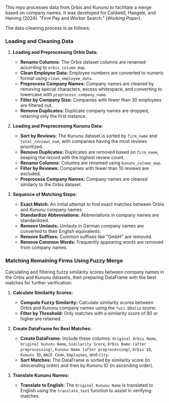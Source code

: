This repo processes data from Orbis and Kununu to facilitate a merge based on company names.
It was developed for Caldwell, Haegele, and Heining (2024). "Firm Pay and Worker Search." (*Working Paper*).

The data-cleaning process is as follows:

### Loading and Cleaning Data

1. **Loading and Preprocessing Orbis Data:**
   - **Rename Columns:** The Orbis dataset columns are renamed according to `orbis_column_map`.
   - **Clean Employee Data:** Employee numbers are converted to numeric format using `clean_employee_data`.
   - **Preprocess Company Names:** Company names are cleaned by removing special characters, excess whitespace, and converting to lowercase with `preprocess_company_name`.
   - **Filter by Company Size:** Companies with fewer than 30 employees are filtered out.
   - **Remove Duplicates:** Duplicate company names are dropped, retaining only the first instance.

2. **Loading and Preprocessing Kununu Data:**
   - **Sort by Reviews:** The Kununu dataset is sorted by `firm_name` and `total_reviews_num`, with companies having the most reviews prioritized.
   - **Remove Duplicates:** Duplicates are removed based on `firm_name`, keeping the record with the highest review count.
   - **Rename Columns:** Columns are renamed using `kununu_column_map`.
   - **Filter by Reviews:** Companies with fewer than 10 reviews are excluded.
   - **Preprocess Company Names:** Company names are cleaned similarly to the Orbis dataset.

3. **Sequence of Matching Steps:**
   - **Exact Match:** An initial attempt to find exact matches between Orbis and Kununu company names.
   - **Standardize Abbreviations:** Abbreviations in company names are standardized.
   - **Remove Umlauts:** Umlauts in German company names are converted to their English equivalents.
   - **Remove Suffixes:** Common suffixes like "GmbH" are removed.
   - **Remove Common Words:** Frequently appearing words are removed from company names.

### Matching Remaining Firms Using Fuzzy Merge

Calculating and filtering fuzzy similarity scores between company names in the Orbis and Kununu datasets, then preparing DataFrame with the best matches for further verification:

1. **Calculate Similarity Scores:**
   - **Compute Fuzzy Similarity:** Calculate similarity scores between Orbis and Kununu company names using the `fuzz.QRatio` scorer.
   - **Filter by Threshold:** Only matches with a similarity score of 90 or higher are retained.

2. **Create DataFrame for Best Matches:**
   - **Create DataFrame:** Include these columns: `Original Orbis Name`, `Original Kununu Name`, `Similarity Score`, `Orbis Name (after preprocessing)`, `Kununu Name (after preprocessing)`, `Orbis ID`, `Kununu ID`, `NACE Code`, `Employees`, and `City`.
   - **Sort Matches:** The DataFrame is sorted by similarity score (in descending order) and then by Kununu ID (in ascending order).

3. **Translate Kununu Names:**
   - **Translate to English:** The `Original Kununu Name` is translated to English using the `translate_text` function to assist in verifying matches.
